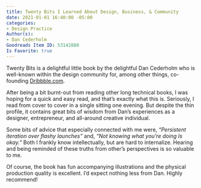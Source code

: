 ```yaml
---
title: Twenty Bits I Learned About Design, Business, & Community
date: 2021-01-01 16:40:00 -05:00
categories:
- Design Practice
Author(s):
- Dan Cederholm
Goodreads Item ID: 53142880
Is Favorite: true
---
```


Twenty Bits is a delightful little book by the delightful Dan Cederholm who is well-known within the design community for, among other things, co-founding [Dribbble.com](https://dribbble.com).

After being a bit burnt-out from reading other long technical books, I was hoping for a quick and easy read, and that’s exactly what this is. Seriously, I read from cover to cover in a single sitting one evening. But despite the thin profile, it contains great bits of wisdom from Dan’s experiences as a designer, entrepreneur, and all-around creative individual.

Some bits of advice that especially connected with me were, *“Persistent iteration over flashy launches”* and, *“Not knowing what you’re doing Is okay.”* Both I frankly know intellectually, but are hard to internalize. Hearing and being reminded of these truths from other’s perspectives is so valuable to me.

Of course, the book has fun accompanying illustrations and the physical production quality is excellent. I’d expect nothing less from Dan. Highly recommend!